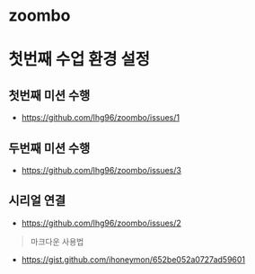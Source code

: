 # zoombo

# 첫번째 수업 환경 설정
## 첫번째 미션 수행  
* https://github.com/lhg96/zoombo/issues/1

## 두번째 미션 수행  
* https://github.com/lhg96/zoombo/issues/3  


## 시리얼 연결  
* https://github.com/lhg96/zoombo/issues/2


>마크다운 사용법  
* https://gist.github.com/ihoneymon/652be052a0727ad59601

